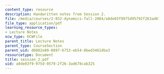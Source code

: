 ```yaml
---
content_type: resource
description: Handwritten notes from Session 2.
file: /media/courses/2-032-dynamics-fall-2004/a8de03f9975d95792f263ad678cab325_session_2.pdf
file_type: application/pdf
learning_resource_types:
- Lecture Notes
ocw_type: OCWFile
parent_title: Lecture Notes
parent_type: CourseSection
parent_uid: d0882e89-0897-6753-eb54-8bed3461dba3
resourcetype: Document
title: session_2.pdf
uid: a8de03f9-975d-9579-2f26-3ad678cab325
---
```

